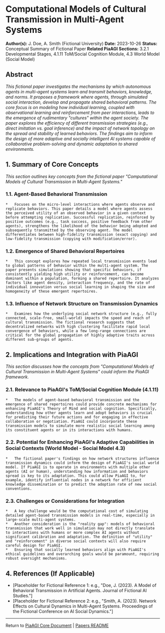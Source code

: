 <!-- PiaAGI Conceptual Paper Template -->
# Computational Models of Cultural Transmission in Multi-Agent Systems

**Author(s):** J. Doe, A. Smith (Fictional University)
**Date:** 2023-10-26
**Status:** Conceptual Summary of Fictional Paper
**Related PiaAGI Sections:** 3.2.1 Developmental Stages, 4.1.11 ToM/Social Cognition Module, 4.3 World Model (Social Model)

## Abstract

*This fictional paper investigates the mechanisms by which autonomous agents in multi-agent systems learn and transmit behaviors, knowledge, and norms. It proposes a framework where agents, through simulated social interaction, develop and propagate shared behavioral patterns. The core focus is on modeling how individual learning, coupled with observational learning and reinforcement from peer interactions, leads to the emergence of rudimentary "cultures" within the agent society. The paper explores the efficiency of different transmission strategies (e.g., direct imitation vs. goal inference) and the impact of network topology on the spread and stability of learned behaviors. The findings aim to inform the design of more adaptive and socially intelligent AI systems capable of collaborative problem-solving and dynamic adaptation to shared environments.*

## 1. Summary of Core Concepts

*This section outlines key concepts from the fictional paper "Computational Models of Cultural Transmission in Multi-Agent Systems."*

### 1.1. Agent-Based Behavioral Transmission
    *   Focuses on the micro-level interactions where agents observe and replicate behaviors. This paper details a model where agents assess the perceived utility of an observed behavior in a given context before attempting replication. Successful replication, reinforced by positive outcomes (e.g., task success, positive feedback from other agents), strengthens the likelihood of the behavior being adopted and subsequently transmitted by the observing agent. The model differentiates between high-fidelity transmission (exact copying) and low-fidelity transmission (copying with modification/error).

### 1.2. Emergence of Shared Behavioral Repertoires
    *   This concept explores how repeated local transmission events lead to global patterns of behavior within the multi-agent system. The paper presents simulations showing that specific behaviors, if consistently yielding high utility or reinforcement, can become dominant within a population, forming a shared repertoire. It analyzes factors like agent density, interaction frequency, and the rate of individual innovation versus social learning in shaping the size and homogeneity of these emergent repertoires.

### 1.3. Influence of Network Structure on Transmission Dynamics
    *   Examines how the underlying social network structure (e.g., fully connected, scale-free, small-world) impacts the speed and reach of cultural transmission. The fictional research suggests that decentralized networks with high clustering facilitate rapid local convergence of behaviors, while a few long-range connections are critical for the global propagation of highly adaptive traits across different sub-groups of agents.

## 2. Implications and Integration with PiaAGI

*This section discusses how the concepts from "Computational Models of Cultural Transmission in Multi-Agent Systems" could inform the PiaAGI framework.*

### 2.1. Relevance to PiaAGI's ToM/Social Cognition Module (4.1.11)
    *   The models of agent-based behavioral transmission and the emergence of shared repertoires could provide concrete mechanisms for enhancing PiaAGI's Theory of Mind and social cognition. Specifically, understanding how other agents learn and adopt behaviors is crucial for predicting their future actions and for engaging in effective collaboration or negotiation. PiaAGI could incorporate these transmission models to simulate more realistic social learning among its constituent agents or in its interactions with humans.

### 2.2. Potential for Enhancing PiaAGI's Adaptive Capabilities in Social Contexts (World Model - Social Model 4.3)
    *   The fictional paper's findings on how network structures influence transmission dynamics could inform the design of PiaAGI's social world model. If PiaAGI is to operate in environments with multiple other agents (AI or human), understanding how information and behaviors spread is key to its adaptation. This could allow PiaAGI to, for example, identify influential nodes in a network for efficient knowledge dissemination or to predict the adoption rate of new social conventions.

### 2.3. Challenges or Considerations for Integration
    *   A key challenge would be the computational cost of simulating detailed agent-based transmission models in real-time, especially in large-scale multi-agent systems.
    *   Another consideration is the "reality gap": models of behavioral transmission that work well in simulation may not directly translate to interactions with humans or more complex AI agents without significant calibration and adaptation. The definition of "utility" and "reinforcement" in diverse social contexts will also require careful design for PiaAGI.
    *   Ensuring that socially learned behaviors align with PiaAGI's ethical guidelines and overarching goals would be paramount, requiring robust oversight mechanisms.

## 4. References (If Applicable)

*   [Placeholder for Fictional Reference 1: e.g., "Doe, J. (2023). A Model of Behavioral Transmission in Artificial Agents. Journal of Fictional AI Studies."]
*   [Placeholder for Fictional Reference 2: e.g., "Smith, A. (2023). Network Effects on Cultural Dynamics in Multi-Agent Systems. Proceedings of the Fictional Conference on AI Social Dynamics."]

---
Return to [PiaAGI Core Document](../PiaAGI.md) | [Papers README](README.md)
